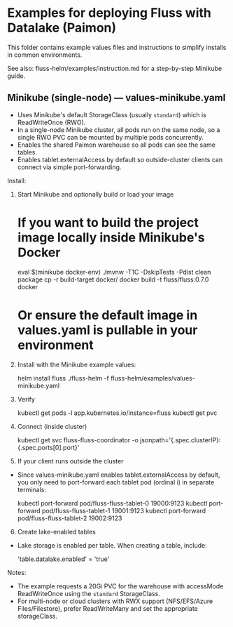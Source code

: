 # Examples for deploying Fluss with Datalake (Paimon)

This folder contains example values files and instructions to simplify installs in common environments.

See also: fluss-helm/examples/instruction.md for a step-by-step Minikube guide.

## Minikube (single-node) — values-minikube.yaml
- Uses Minikube's default StorageClass (usually `standard`) which is ReadWriteOnce (RWO).
- In a single-node Minikube cluster, all pods run on the same node, so a single RWO PVC can be mounted by multiple pods concurrently.
- Enables the shared Paimon warehouse so all pods can see the same tables.
- Enables tablet.externalAccess by default so outside-cluster clients can connect via simple port-forwarding.

Install:

1) Start Minikube and optionally build or load your image

   # If you want to build the project image locally inside Minikube's Docker
   eval $(minikube docker-env)
   ./mvnw -T1C -DskipTests -Pdist clean package
   cp -r build-target docker/
   docker build -t fluss/fluss:0.7.0 docker

   # Or ensure the default image in values.yaml is pullable in your environment

2) Install with the Minikube example values:

   helm install fluss ./fluss-helm -f fluss-helm/examples/values-minikube.yaml

3) Verify

   kubectl get pods -l app.kubernetes.io/instance=fluss
   kubectl get pvc

4) Connect (inside cluster)

   kubectl get svc fluss-fluss-coordinator -o jsonpath='{.spec.clusterIP}:{.spec.ports[0].port}'

5) If your client runs outside the cluster
- Since values-minikube.yaml enables tablet.externalAccess by default, you only need to port-forward each tablet pod (ordinal i) in separate terminals:

   kubectl port-forward pod/fluss-fluss-tablet-0 19000:9123
   kubectl port-forward pod/fluss-fluss-tablet-1 19001:9123
   kubectl port-forward pod/fluss-fluss-tablet-2 19002:9123

6) Create lake-enabled tables
- Lake storage is enabled per table. When creating a table, include:

   'table.datalake.enabled' = 'true'

Notes:
- The example requests a 20Gi PVC for the warehouse with accessMode ReadWriteOnce using the `standard` StorageClass.
- For multi-node or cloud clusters with RWX support (NFS/EFS/Azure Files/Filestore), prefer ReadWriteMany and set the appropriate storageClass.
